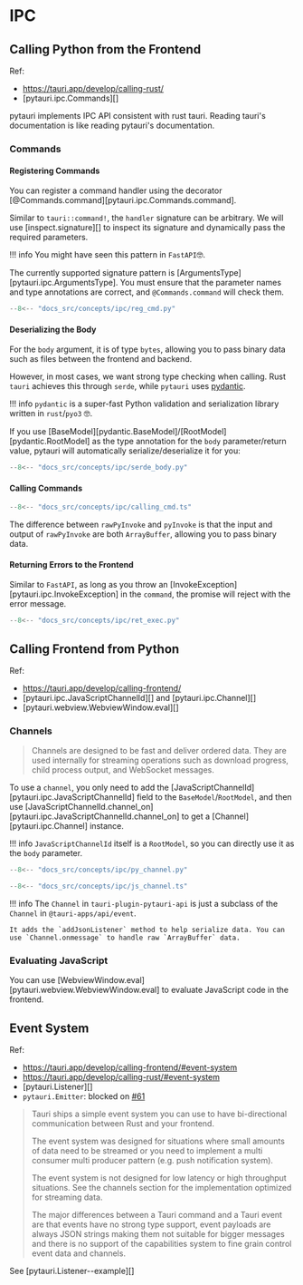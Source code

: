 # IPC

## Calling Python from the Frontend

Ref:

- <https://tauri.app/develop/calling-rust/>
- [pytauri.ipc.Commands][]

pytauri implements IPC API consistent with rust tauri. Reading tauri's documentation is like reading pytauri's documentation.

### Commands

#### Registering Commands

You can register a command handler using the decorator [@Commands.command][pytauri.ipc.Commands.command].

Similar to `tauri::command!`, the `handler` signature can be arbitrary. We will use [inspect.signature][] to inspect its signature and dynamically pass the required parameters.

!!! info
    You might have seen this pattern in `FastAPI`🤓.

The currently supported signature pattern is [ArgumentsType][pytauri.ipc.ArgumentsType]. You must ensure that the parameter names and type annotations are correct, and `@Commands.command` will check them.

```python
--8<-- "docs_src/concepts/ipc/reg_cmd.py"
```

#### Deserializing the Body

For the `body` argument, it is of type `bytes`, allowing you to pass binary data such as files between the frontend and backend.

However, in most cases, we want strong type checking when calling. Rust `tauri` achieves this through `serde`, while `pytauri` uses [pydantic](https://github.com/pydantic/pydantic).

!!! info
    `pydantic` is a super-fast Python validation and serialization library written in `rust`/`pyo3` 🤓.

If you use [BaseModel][pydantic.BaseModel]/[RootModel][pydantic.RootModel] as the type annotation for the `body` parameter/return value, pytauri will automatically serialize/deserialize it for you:

```python
--8<-- "docs_src/concepts/ipc/serde_body.py"
```

#### Calling Commands

```typescript
--8<-- "docs_src/concepts/ipc/calling_cmd.ts"
```

The difference between `rawPyInvoke` and `pyInvoke` is that the input and output of `rawPyInvoke` are both `ArrayBuffer`, allowing you to pass binary data.

#### Returning Errors to the Frontend

Similar to `FastAPI`, as long as you throw an [InvokeException][pytauri.ipc.InvokeException] in the `command`, the promise will reject with the error message.

```python
--8<-- "docs_src/concepts/ipc/ret_exec.py"
```

## Calling Frontend from Python

Ref:

- <https://tauri.app/develop/calling-frontend/>
- [pytauri.ipc.JavaScriptChannelId][] and [pytauri.ipc.Channel][]
- [pytauri.webview.WebviewWindow.eval][]

### Channels

> Channels are designed to be fast and deliver ordered data. They are used internally for streaming operations such as download progress, child process output, and WebSocket messages.

To use a `channel`, you only need to add the [JavaScriptChannelId][pytauri.ipc.JavaScriptChannelId] field to the `BaseModel`/`RootModel`, and then use [JavaScriptChannelId.channel_on][pytauri.ipc.JavaScriptChannelId.channel_on] to get a [Channel][pytauri.ipc.Channel] instance.

!!! info
    `JavaScriptChannelId` itself is a `RootModel`, so you can directly use it as the `body` parameter.

```python
--8<-- "docs_src/concepts/ipc/py_channel.py"
```

```typescript
--8<-- "docs_src/concepts/ipc/js_channel.ts"
```

!!! info
    The `Channel` in `tauri-plugin-pytauri-api` is just a subclass of the `Channel` in `@tauri-apps/api/event`.

    It adds the `addJsonListener` method to help serialize data. You can use `Channel.onmessage` to handle raw `ArrayBuffer` data.

### Evaluating JavaScript

You can use [WebviewWindow.eval][pytauri.webview.WebviewWindow.eval] to evaluate JavaScript code in the frontend.

## Event System

Ref:

- <https://tauri.app/develop/calling-frontend/#event-system>
- <https://tauri.app/develop/calling-rust/#event-system>
- [pytauri.Listener][]
- `pytauri.Emitter`: blocked on [#61](https://github.com/WSH032/pytauri/pull/61)

> Tauri ships a simple event system you can use to have bi-directional communication between Rust and your frontend.
>
> The event system was designed for situations where small amounts of data need to be streamed or you need to implement a multi consumer multi producer pattern (e.g. push notification system).
>
> The event system is not designed for low latency or high throughput situations. See the channels section for the implementation optimized for streaming data.
>
> The major differences between a Tauri command and a Tauri event are that events have no strong type support, event payloads are always JSON strings making them not suitable for bigger messages and there is no support of the capabilities system to fine grain control event data and channels.

See [pytauri.Listener--example][]
